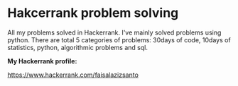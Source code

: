 # Hakcerrank problem solving
 
All my problems solved in Hackerrank. I've mainly solved problems using python. There are total 5 categories of problems: 30days of code, 10days of statistics, python, algorithmic problems and sql. 

**My Hackerrank profile:**

https://www.hackerrank.com/faisalazizsanto
